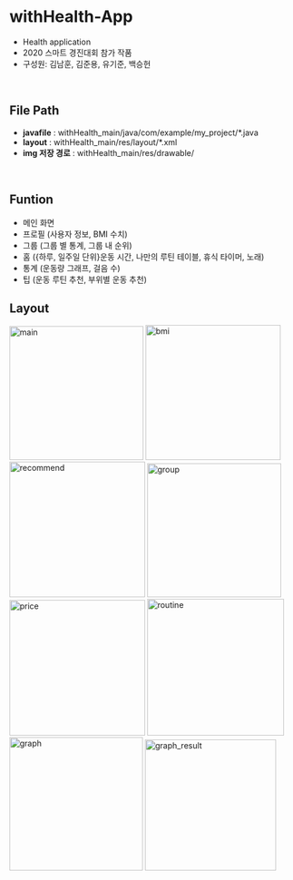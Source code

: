 # withHealth-App
- Health application
- 2020 스마트 경진대회 참가 작품
- 구성원: 김남훈, 김준용, 유기준, 백승헌

<br>

## File Path

- <b>javafile</b> : withHealth_main/java/com/example/my_project/*.java
- <b>layout</b> : withHealth_main/res/layout/*.xml
- <b>img 저장 경로</b> : withHealth_main/res/drawable/

<br>

## Funtion

- 메인 화면
- 프로필 (사용자 정보, BMI 수치)
- 그룹 (그룹 별 통계, 그룹 내 순위)
- 홈 ({하루, 일주일 단위}운동 시간, 나만의 루틴 테이블, 휴식 타이머, 노래)
- 통계 (운동량 그래프, 걸음 수)
- 팁 (운동 루틴 추천, 부위별 운동 추천)


## Layout

<img width="236" alt="main" src="https://github.com/wragon/withHealth/assets/62223905/fcd31671-9bc7-43ad-80c4-2bef13656d4f">
<img width="238" alt="bmi" src="https://github.com/wragon/withHealth/assets/62223905/5de82f7d-702a-4a2d-85b2-c674fc62ca19">
<img width="239" alt="recommend" src="https://github.com/wragon/withHealth/assets/62223905/9d86078b-66a8-470e-90b4-850588588419">
<img width="236" alt="group" src="https://github.com/wragon/withHealth/assets/62223905/c9e84091-d9b4-401f-a32f-5b8ca3e7c7be">
<img width="239" alt="price" src="https://github.com/wragon/withHealth/assets/62223905/3f005304-041f-42a2-9259-10d74d7e7028">
<img width="241" alt="routine" src="https://github.com/wragon/withHealth/assets/62223905/803e4072-da58-4b1e-91bb-f46f5e412aa9">
<img width="235" alt="graph" src="https://github.com/wragon/withHealth/assets/62223905/083a1bb2-64d1-484d-874d-77091460d50e">
<img width="231" alt="graph_result" src="https://github.com/wragon/withHealth/assets/62223905/cd7510fa-cf95-49eb-970f-1c3ce9203886">

